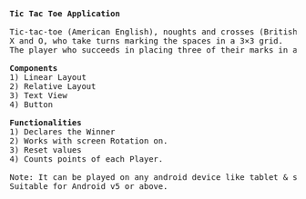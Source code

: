 <Pre>

<B>Tic Tac Toe Application</B>

Tic-tac-toe (American English), noughts and crosses (British English), or Xs and Os is a paper-and-pencil game for two players,
X and O, who take turns marking the spaces in a 3×3 grid. 
The player who succeeds in placing three of their marks in a horizontal, vertical, or diagonal row is the winner. 

<B>Components</B>
1) Linear Layout
2) Relative Layout
3) Text View
4) Button

<B>Functionalities</B>
1) Declares the Winner
2) Works with screen Rotation on.
3) Reset values
4) Counts points of each Player.

Note: It can be played on any android device like tablet & smart Phone.
Suitable for Android v5 or above.
</Pre>
